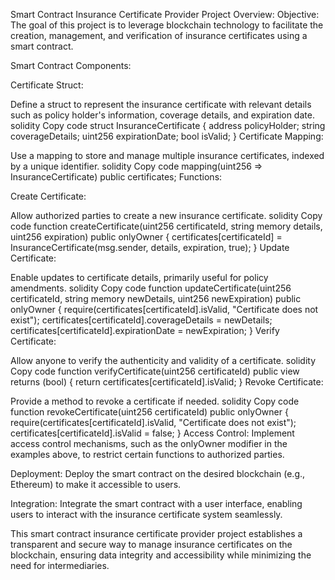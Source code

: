Smart Contract Insurance Certificate Provider Project Overview:
Objective:
The goal of this project is to leverage blockchain technology to facilitate the creation, management, and verification of insurance certificates using a smart contract.

Smart Contract Components:

Certificate Struct:

Define a struct to represent the insurance certificate with relevant details such as policy holder's information, coverage details, and expiration date.
solidity
Copy code
struct InsuranceCertificate {
    address policyHolder;
    string coverageDetails;
    uint256 expirationDate;
    bool isValid;
}
Certificate Mapping:

Use a mapping to store and manage multiple insurance certificates, indexed by a unique identifier.
solidity
Copy code
mapping(uint256 => InsuranceCertificate) public certificates;
Functions:

Create Certificate:

Allow authorized parties to create a new insurance certificate.
solidity
Copy code
function createCertificate(uint256 certificateId, string memory details, uint256 expiration) public onlyOwner {
    certificates[certificateId] = InsuranceCertificate(msg.sender, details, expiration, true);
}
Update Certificate:

Enable updates to certificate details, primarily useful for policy amendments.
solidity
Copy code
function updateCertificate(uint256 certificateId, string memory newDetails, uint256 newExpiration) public onlyOwner {
    require(certificates[certificateId].isValid, "Certificate does not exist");
    certificates[certificateId].coverageDetails = newDetails;
    certificates[certificateId].expirationDate = newExpiration;
}
Verify Certificate:

Allow anyone to verify the authenticity and validity of a certificate.
solidity
Copy code
function verifyCertificate(uint256 certificateId) public view returns (bool) {
    return certificates[certificateId].isValid;
}
Revoke Certificate:

Provide a method to revoke a certificate if needed.
solidity
Copy code
function revokeCertificate(uint256 certificateId) public onlyOwner {
    require(certificates[certificateId].isValid, "Certificate does not exist");
    certificates[certificateId].isValid = false;
}
Access Control:
Implement access control mechanisms, such as the onlyOwner modifier in the examples above, to restrict certain functions to authorized parties.

Deployment:
Deploy the smart contract on the desired blockchain (e.g., Ethereum) to make it accessible to users.

Integration:
Integrate the smart contract with a user interface, enabling users to interact with the insurance certificate system seamlessly.

This smart contract insurance certificate provider project establishes a transparent and secure way to manage insurance certificates on the blockchain, ensuring data integrity and accessibility while minimizing the need for intermediaries.
